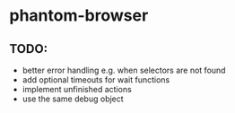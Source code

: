 # phantom-browser


## TODO:

 - better error handling e.g. when selectors are not found
 - add optional timeouts for wait functions
 - implement unfinished actions
 - use the same debug object